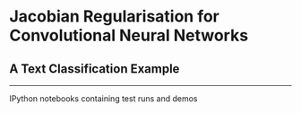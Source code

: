 # Jacobian Regularisation for Convolutional Neural Networks 

## A Text Classification Example

----------------------------------------------------------

IPython notebooks containing test runs and demos